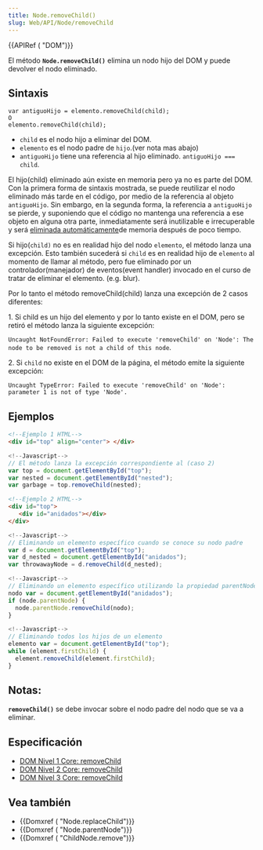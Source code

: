 ```yaml
---
title: Node.removeChild()
slug: Web/API/Node/removeChild
---
```


{{APIRef ( "DOM")}}

El método **`Node.removeChild()`** elimina un nodo hijo del DOM y puede devolver el nodo eliminado.

## Sintaxis

```
var antiguoHijo = elemento.removeChild(child);
O
elemento.removeChild(child);
```

- `child` es el nodo hijo a eliminar del DOM.
- `elemento` es el nodo padre de `hijo`.(ver nota mas abajo)
- `antiguoHijo` tiene una referencia al hijo eliminado. `antiguoHijo === child`.

El hijo(child) eliminado aún existe en memoria pero ya no es parte del DOM. Con la primera forma de sintaxis mostrada, se puede reutilizar el nodo eliminado más tarde en el código, por medio de la referencia al objeto `antiguoHijo`. Sin embargo, en la segunda forma, la referencia a `antiguoHijo` se pierde, y suponiendo que el código no mantenga una referencia a ese objeto en alguna otra parte, inmediatamente será inutilizable e irrecuperable y será [eliminada automáticamente](/es/docs/Web/JavaScript/Gestion_de_Memoria)de memoria después de poco tiempo.

Si hijo(`child)` no es en realidad hijo del nodo `elemento`, el método lanza una excepción. Esto también sucederá si `child` es en realidad hijo de `elemento` al momento de llamar al método, pero fue eliminado por un controlador(manejador) de eventos(event handler) invocado en el curso de tratar de eliminar el elemento. (e.g. blur).

Por lo tanto el método removeChild(child) lanza una excepción de 2 casos diferentes:

1\. Si child es un hijo del elemento y por lo tanto existe en el DOM, pero se retiró el método lanza la siguiente excepción:

`Uncaught NotFoundError: Failed to execute 'removeChild' on 'Node': The node to be removed is not a child of this node`.

2\. Si `child` no existe en el DOM de la página, el método emite la siguiente excepción:

`Uncaught TypeError: Failed to execute 'removeChild' on 'Node': parameter 1 is not of type 'Node'.`

## Ejemplos

```html
<!--Ejemplo 1 HTML-->
<div id="top" align="center"> </div>
```

```js
<!--Javascript-->
// El método lanza la excepción correspondiente al (caso 2)
var top = document.getElementById("top");
var nested = document.getElementById("nested");
var garbage = top.removeChild(nested);
```

```html
<!--Ejemplo 2 HTML-->
<div id="top">
   <div id="anidados"></div>
</div>
```

```js
<!--Javascript-->
// Eliminando un elemento específico cuando se conoce su nodo padre
var d = document.getElementById("top");
var d_nested = document.getElementById("anidados");
var throwawayNode = d.removeChild(d_nested);
```

```js
<!--Javascript-->
// Eliminando un elemento específico utilizando la propiedad parentNode, que siempre hace referencia al nodo padre de un nodo (nodoHijo.parentNode.).
nodo var = document.getElementById("anidados");
if (node.parentNode) {
  node.parentNode.removeChild(nodo);
}
```

```js
<!--Javascript-->
// Eliminando todos los hijos de un elemento
elemento var = document.getElementById("top");
while (element.firstChild) {
  element.removeChild(element.firstChild);
}
```

## Notas:

**`removeChild()`** se debe invocar sobre el nodo padre del nodo que se va a eliminar.

## Especificación

- [DOM Nivel 1 Core: removeChild](http://www.w3.org/TR/REC-DOM-Level-1/level-one-core.html#method-removeChild)
- [DOM Nivel 2 Core: removeChild](http://www.w3.org/TR/DOM-Level-2-Core/core.html#ID-1734834066)
- [DOM Nivel 3 Core: removeChild](http://www.w3.org/TR/DOM-Level-3-Core/core.html#ID-1734834066)

## Vea también

- {{Domxref ( "Node.replaceChild")}}
- {{Domxref ( "Node.parentNode")}}
- {{Domxref ( "ChildNode.remove")}}
